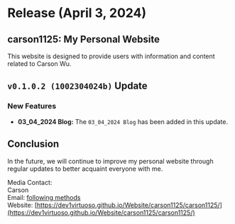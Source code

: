 # Release (April 3, 2024)

## carson1125: My Personal Website

This website is designed to provide users with information and content related to Carson Wu.

## `v0.1.0.2 (1002304024b)` Update

### New Features

- **03_04_2024 Blog:** The `03_04_2024 Blog` has been added in this update.

## Conclusion

In the future, we will continue to improve my personal website through regular updates to better acquaint everyone with me.

Media Contact:<br>
Carson<br>
Email: [following methods](https://github.com/dev1virtuoso/Documentation/blob/main/dev1virtuoso/Attachment/dev1virtuoso/carson-wu.md)<br>
Website: [https://dev1virtuoso.github.io/Website/carson1125/carson1125/](https://dev1virtuoso.github.io/Website/carson1125/carson1125/)
